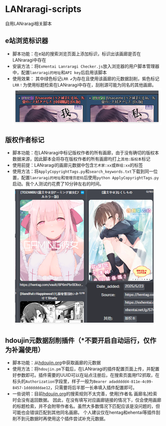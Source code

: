 # LANraragi-scripts
自用LANraragi相关脚本

## e站浏览标识器
- 脚本功能：在e站的搜索浏览页面上添加标识，标识出该画廊是否在LANraragi中存在
- 安装方法：将`ExHentai Lanraragi Checker.js`放入浏览器的用户脚本管理器中，配置`lanraragi的地址`和`API key`后启用该脚本
- 使用效果：
 其中绿色标记`LRR ✔`为存在且使用该画廊的元数据刮削，紫色标记`LRR！`为使用标题检索在LANraragi中存在，刮削源可能为同名的其他画廊。
![](图片1.png)

## 版权作者标记
- 脚本功能：在LANraragi中标记版权作者的所有画廊，由于没有确切的版权本数据来源，因此脚本会将存在版权作者的所有画廊均打上`其他:版权本`标记
- 使用前提：LANraragi的画廊元数据中包含`艺术家:xx`或`群组:xx`的标签
- 使用方法：将`ApplyCopyrightTags.py`和`search_keywords.txt`下载到同一位置，配置`lanraragi的地址`和`管理员密码`后使用`python ApplyCopyrightTags.py`启动。我个人测试约花费了10分钟左右的时间。
![](图片2.png)

## hdoujin元数据刮削插件（*不要开启自动运行，仅作为补漏使用）
- 脚本功能：从[hdoujin.org](https://hdoujin.org)中获取画廊的元数据
- 使用方法：将`hdoujin.pm`下载后，在LANraragi的插件配置页面上传，并配置好参数即可。插件需要的UUID可以在站点注册后，在搜索页面用f12抓取，在标头的`Authorization`字段里，样子一般为`Bearer adaddddd4-811e-4c09-8457-1dddddddae12`，只需要将后半那一长串填入插件配置即可。
- 一些说明：目前[hdoujin.org](https://hdoujin.org)的搜索规则不太完善，使用[作者名 画廊名]检索时会没有返回数据。
  因此，在没有填写对应画廊链接的情况下，仅会使用画廊的标题检索，并不会附带作者名。虽然大多数情况下匹配应该是没问题的，但可能也会错误匹配到其他同名画廊。
  个人建议仅在hentag和ehentai等插件刮削不到元数据时再使用这个插件尝试补充元数据。

